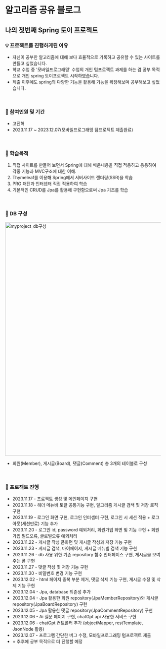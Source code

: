 # 알고리즘 공유 블로그
## 나의 첫번째 Spring 토이 프로젝트


### 💡 프로젝트를 진행하게된 이유
- 자신이 공부한 알고리즘에 대해 보다 효율적으로 기록하고 공유할 수 있는 사이트를 만들고 싶었습니다.
- 학교 수업 중 '모바일프로그래밍' 수업의 개인 텀프로젝트 과제를 하는 겸 공부 목적으로 개인 spring 토이프로젝트 시작하였습니다.
- 제출 이후에도 spring의 다양한 기능을 활용해 기능을 확장해보며 공부해보고 싶었습니다.
<br/>

### 👨 참여인원 및 기간
- 고진혁
- 2023.11.17 ~ 2023.12.07(모바일프로그래밍 텀프로젝트 제출완료)
<br/>

### 📘 학습목적
1. 직접 사이트를 만들어 보면서 Spring에 대해 배운내용을 직접 적용하고 응용하여 각종 기능과 MVC구조에 대한 이해.
2. Thymeleaf를 이용해 Spring에서 서버사이드 렌더링(SSR)을 학습
3. PRG 패턴과 인터셉터 직접 적용하여 학습
4. 기본적인 CRUD를 Jpa를 활용해 구현함으로써 Jpa 기초를 학습
<br/>

### 📁 DB 구성
<img width="753" alt="myproject_db구성" src="https://github.com/KJH0476/My_Project/assets/148829100/cccc53ec-2946-44f2-8c15-a62509fbfc71">
 
- 회원(Member), 게시글(Board), 댓글(Comment) 총 3개의 테이블로 구성
<br/>

### 📅 프로젝트 진행
- 2023.11.17 - 프로젝트 생성 및 메인페이지 구현
- 2023.11.18 - 헤더 메뉴바 토글 공통기능 구현, 알고리즘 게시글 검색 및 저장 로직 구현
- 2023.11.19 - 로그인 화면 구현, 로그인 인터셉터 구현, 로그인 시 세션 적용 + 로그아웃(세션만료) 기능 추가
- 2023.11.20 - 로그인 id, password 예외처리, 회원가입 화면 및 기능 구현 + 회원가입 필드오류, 글로벌오류 예외처리
- 2023.11.22 - 게시글 작성 폼화면 및 게시글 작성과 저장 기능 구현
- 2023.11.23 - 게시글 검색, 마이페이지, 게시글 메뉴별 검색 기능 구현
- 2023.11.26 - db 사용 위한 기존 repository 함수 인터페이스 구현, 게시글을 보여주는 폼 구현
- 2023.11.27 - 댓글 작성 및 저장 기능 구현
- 2023.11.30 - 비밀번호 변경 기능 구현
- 2023.12.02 - html 페이지 중복 부분 제거, 댓글 삭제 기능 구현, 게시글 수정 및 삭제 기능 구현
- 2023.12.04 - Jpa, database 의존성 추가
- 2023.12.04 - Jpa 활용한 회원 repository(JpaMemberRepository)와 게시글 repository(JpaBoardRepository) 구현
- 2023.12.05 - Jpa 활용한 댓글 repository(JpaCommentRepository) 구현
- 2023.12.06 - Ai 질문 페이지 구현, chatGpt api 사용한 서비스 구현
- 2023.12.06 - chatGpt 컨트롤러 추가 (objectMapper, restTemplate, JsonNode 활용)
- 2023.12.07 - 프로그램 간단한 버그 수정, 모바일프로그래밍 텀프로젝트 제출
- ⭐ 추후에 공부 목적으로 더 진행할 예정
